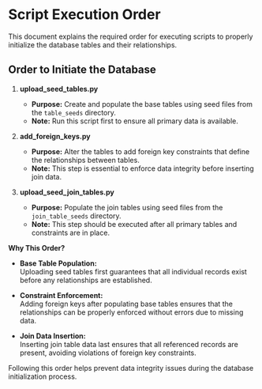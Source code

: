 # Script Execution Order

This document explains the required order for executing scripts to properly initialize the database tables and their relationships.

## Order to Initiate the Database

1. **upload_seed_tables.py**

    - **Purpose:** Create and populate the base tables using seed files from the `table_seeds` directory.
    - **Note:** Run this script first to ensure all primary data is available.

2. **add_foreign_keys.py**

    - **Purpose:** Alter the tables to add foreign key constraints that define the relationships between tables.
    - **Note:** This step is essential to enforce data integrity before inserting join data.

3. **upload_seed_join_tables.py**
    - **Purpose:** Populate the join tables using seed files from the `join_table_seeds` directory.
    - **Note:** This step should be executed after all primary tables and constraints are in place.

**Why This Order?**

-   **Base Table Population:**  
    Uploading seed tables first guarantees that all individual records exist before any relationships are established.

-   **Constraint Enforcement:**  
    Adding foreign keys after populating base tables ensures that the relationships can be properly enforced without errors due to missing data.

-   **Join Data Insertion:**  
    Inserting join table data last ensures that all referenced records are present, avoiding violations of foreign key constraints.

Following this order helps prevent data integrity issues during the database initialization process.

